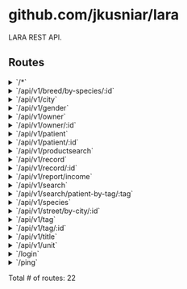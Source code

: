 # github.com/jkusniar/lara

LARA REST API.

## Routes

<details>
<summary>`/*`</summary>

- [RequestID](/vendor/github.com/pressly/chi/middleware/request_id.go#L63)
- [Logger](/vendor/github.com/pressly/chi/middleware/logger.go#L26)
- [Recoverer](/vendor/github.com/pressly/chi/middleware/recoverer.go#L16)
- **/***
	- _GET_
		- [(*Mux).FileServer.func1](/vendor/github.com/pressly/chi/mux.go#L317)

</details>
<details>
<summary>`/api/v1/breed/by-species/:id`</summary>

- [RequestID](/vendor/github.com/pressly/chi/middleware/request_id.go#L63)
- [Logger](/vendor/github.com/pressly/chi/middleware/logger.go#L26)
- [Recoverer](/vendor/github.com/pressly/chi/middleware/recoverer.go#L16)
- **/api/v1**
	- [(*Server).(github.com/jkusniar/lara/http.requireAuthorizedUser)-fm](/http/server.go#L86)
	- **/breed/by-species/:id**
		- _GET_
			- [requirePermission.func1](/http/auth.go#L102)
			- [(*Server).(github.com/jkusniar/lara/http.getAllBreedsBySpeciesHandler)-fm](/http/server.go#L130)

</details>
<details>
<summary>`/api/v1/city`</summary>

- [RequestID](/vendor/github.com/pressly/chi/middleware/request_id.go#L63)
- [Logger](/vendor/github.com/pressly/chi/middleware/logger.go#L26)
- [Recoverer](/vendor/github.com/pressly/chi/middleware/recoverer.go#L16)
- **/api/v1**
	- [(*Server).(github.com/jkusniar/lara/http.requireAuthorizedUser)-fm](/http/server.go#L86)
	- **/city**
		- _GET_
			- [requirePermission.func1](/http/auth.go#L102)
			- [(*Server).(github.com/jkusniar/lara/http.searchCityHandler)-fm](/http/server.go#L131)

</details>
<details>
<summary>`/api/v1/gender`</summary>

- [RequestID](/vendor/github.com/pressly/chi/middleware/request_id.go#L63)
- [Logger](/vendor/github.com/pressly/chi/middleware/logger.go#L26)
- [Recoverer](/vendor/github.com/pressly/chi/middleware/recoverer.go#L16)
- **/api/v1**
	- [(*Server).(github.com/jkusniar/lara/http.requireAuthorizedUser)-fm](/http/server.go#L86)
	- **/gender**
		- _GET_
			- [requirePermission.func1](/http/auth.go#L102)
			- [(*Server).(github.com/jkusniar/lara/http.getAllGendersHandler)-fm](/http/server.go#L127)

</details>
<details>
<summary>`/api/v1/owner`</summary>

- [RequestID](/vendor/github.com/pressly/chi/middleware/request_id.go#L63)
- [Logger](/vendor/github.com/pressly/chi/middleware/logger.go#L26)
- [Recoverer](/vendor/github.com/pressly/chi/middleware/recoverer.go#L16)
- **/api/v1**
	- [(*Server).(github.com/jkusniar/lara/http.requireAuthorizedUser)-fm](/http/server.go#L86)
	- **/owner**
		- **/**
			- _POST_
				- [requirePermission.func1](/http/auth.go#L102)
				- [(*Server).(github.com/jkusniar/lara/http.createOwnerHandler)-fm](/http/server.go#L90)

</details>
<details>
<summary>`/api/v1/owner/:id`</summary>

- [RequestID](/vendor/github.com/pressly/chi/middleware/request_id.go#L63)
- [Logger](/vendor/github.com/pressly/chi/middleware/logger.go#L26)
- [Recoverer](/vendor/github.com/pressly/chi/middleware/recoverer.go#L16)
- **/api/v1**
	- [(*Server).(github.com/jkusniar/lara/http.requireAuthorizedUser)-fm](/http/server.go#L86)
	- **/owner**
		- **/:id**
			- **/**
				- _PUT_
					- [requirePermission.func1](/http/auth.go#L102)
					- [(*Server).(github.com/jkusniar/lara/http.updateOwnerHandler)-fm](/http/server.go#L93)
				- _GET_
					- [requirePermission.func1](/http/auth.go#L102)
					- [(*Server).(github.com/jkusniar/lara/http.getOwnerHandler)-fm](/http/server.go#L92)

</details>
<details>
<summary>`/api/v1/patient`</summary>

- [RequestID](/vendor/github.com/pressly/chi/middleware/request_id.go#L63)
- [Logger](/vendor/github.com/pressly/chi/middleware/logger.go#L26)
- [Recoverer](/vendor/github.com/pressly/chi/middleware/recoverer.go#L16)
- **/api/v1**
	- [(*Server).(github.com/jkusniar/lara/http.requireAuthorizedUser)-fm](/http/server.go#L86)
	- **/patient**
		- **/**
			- _POST_
				- [requirePermission.func1](/http/auth.go#L102)
				- [(*Server).(github.com/jkusniar/lara/http.createPatientHandler)-fm](/http/server.go#L99)

</details>
<details>
<summary>`/api/v1/patient/:id`</summary>

- [RequestID](/vendor/github.com/pressly/chi/middleware/request_id.go#L63)
- [Logger](/vendor/github.com/pressly/chi/middleware/logger.go#L26)
- [Recoverer](/vendor/github.com/pressly/chi/middleware/recoverer.go#L16)
- **/api/v1**
	- [(*Server).(github.com/jkusniar/lara/http.requireAuthorizedUser)-fm](/http/server.go#L86)
	- **/patient**
		- **/:id**
			- **/**
				- _GET_
					- [requirePermission.func1](/http/auth.go#L102)
					- [(*Server).(github.com/jkusniar/lara/http.getPatientHandler)-fm](/http/server.go#L101)
				- _PUT_
					- [requirePermission.func1](/http/auth.go#L102)
					- [(*Server).(github.com/jkusniar/lara/http.updatePatientHandler)-fm](/http/server.go#L102)

</details>
<details>
<summary>`/api/v1/productsearch`</summary>

- [RequestID](/vendor/github.com/pressly/chi/middleware/request_id.go#L63)
- [Logger](/vendor/github.com/pressly/chi/middleware/logger.go#L26)
- [Recoverer](/vendor/github.com/pressly/chi/middleware/recoverer.go#L16)
- **/api/v1**
	- [(*Server).(github.com/jkusniar/lara/http.requireAuthorizedUser)-fm](/http/server.go#L86)
	- **/productsearch**
		- _POST_
			- [requirePermission.func1](/http/auth.go#L102)
			- [(*Server).(github.com/jkusniar/lara/http.searchProductHandler)-fm](/http/server.go#L145)

</details>
<details>
<summary>`/api/v1/record`</summary>

- [RequestID](/vendor/github.com/pressly/chi/middleware/request_id.go#L63)
- [Logger](/vendor/github.com/pressly/chi/middleware/logger.go#L26)
- [Recoverer](/vendor/github.com/pressly/chi/middleware/recoverer.go#L16)
- **/api/v1**
	- [(*Server).(github.com/jkusniar/lara/http.requireAuthorizedUser)-fm](/http/server.go#L86)
	- **/record**
		- **/**
			- _POST_
				- [requirePermission.func1](/http/auth.go#L102)
				- [(*Server).(github.com/jkusniar/lara/http.createRecordHandler)-fm](/http/server.go#L108)

</details>
<details>
<summary>`/api/v1/record/:id`</summary>

- [RequestID](/vendor/github.com/pressly/chi/middleware/request_id.go#L63)
- [Logger](/vendor/github.com/pressly/chi/middleware/logger.go#L26)
- [Recoverer](/vendor/github.com/pressly/chi/middleware/recoverer.go#L16)
- **/api/v1**
	- [(*Server).(github.com/jkusniar/lara/http.requireAuthorizedUser)-fm](/http/server.go#L86)
	- **/record**
		- **/:id**
			- **/**
				- _GET_
					- [requirePermission.func1](/http/auth.go#L102)
					- [(*Server).(github.com/jkusniar/lara/http.getRecordHandler)-fm](/http/server.go#L110)
				- _PUT_
					- [requirePermission.func1](/http/auth.go#L102)
					- [(*Server).(github.com/jkusniar/lara/http.updateRecordHandler)-fm](/http/server.go#L111)

</details>
<details>
<summary>`/api/v1/report/income`</summary>

- [RequestID](/vendor/github.com/pressly/chi/middleware/request_id.go#L63)
- [Logger](/vendor/github.com/pressly/chi/middleware/logger.go#L26)
- [Recoverer](/vendor/github.com/pressly/chi/middleware/recoverer.go#L16)
- **/api/v1**
	- [(*Server).(github.com/jkusniar/lara/http.requireAuthorizedUser)-fm](/http/server.go#L86)
	- **/report/income**
		- _POST_
			- [requirePermission.func1](/http/auth.go#L102)
			- [(*Server).(github.com/jkusniar/lara/http.getIncomeStatisticsHandler)-fm](/http/server.go#L142)

</details>
<details>
<summary>`/api/v1/search`</summary>

- [RequestID](/vendor/github.com/pressly/chi/middleware/request_id.go#L63)
- [Logger](/vendor/github.com/pressly/chi/middleware/logger.go#L26)
- [Recoverer](/vendor/github.com/pressly/chi/middleware/recoverer.go#L16)
- **/api/v1**
	- [(*Server).(github.com/jkusniar/lara/http.requireAuthorizedUser)-fm](/http/server.go#L86)
	- **/search**
		- _GET_
			- [requirePermission.func1](/http/auth.go#L102)
			- [(*Server).(github.com/jkusniar/lara/http.searchHandler)-fm](/http/server.go#L137)

</details>
<details>
<summary>`/api/v1/search/patient-by-tag/:tag`</summary>

- [RequestID](/vendor/github.com/pressly/chi/middleware/request_id.go#L63)
- [Logger](/vendor/github.com/pressly/chi/middleware/logger.go#L26)
- [Recoverer](/vendor/github.com/pressly/chi/middleware/recoverer.go#L16)
- **/api/v1**
	- [(*Server).(github.com/jkusniar/lara/http.requireAuthorizedUser)-fm](/http/server.go#L86)
	- **/search/patient-by-tag/:tag**
		- _GET_
			- [requirePermission.func1](/http/auth.go#L102)
			- [(*Server).(github.com/jkusniar/lara/http.searchPatientByTagHandler)-fm](/http/server.go#L139)

</details>
<details>
<summary>`/api/v1/species`</summary>

- [RequestID](/vendor/github.com/pressly/chi/middleware/request_id.go#L63)
- [Logger](/vendor/github.com/pressly/chi/middleware/logger.go#L26)
- [Recoverer](/vendor/github.com/pressly/chi/middleware/recoverer.go#L16)
- **/api/v1**
	- [(*Server).(github.com/jkusniar/lara/http.requireAuthorizedUser)-fm](/http/server.go#L86)
	- **/species**
		- _GET_
			- [requirePermission.func1](/http/auth.go#L102)
			- [(*Server).(github.com/jkusniar/lara/http.getAllSpeciesHandler)-fm](/http/server.go#L128)

</details>
<details>
<summary>`/api/v1/street/by-city/:id`</summary>

- [RequestID](/vendor/github.com/pressly/chi/middleware/request_id.go#L63)
- [Logger](/vendor/github.com/pressly/chi/middleware/logger.go#L26)
- [Recoverer](/vendor/github.com/pressly/chi/middleware/recoverer.go#L16)
- **/api/v1**
	- [(*Server).(github.com/jkusniar/lara/http.requireAuthorizedUser)-fm](/http/server.go#L86)
	- **/street/by-city/:id**
		- _GET_
			- [requirePermission.func1](/http/auth.go#L102)
			- [(*Server).(github.com/jkusniar/lara/http.searchStreetByCityHandler)-fm](/http/server.go#L133)

</details>
<details>
<summary>`/api/v1/tag`</summary>

- [RequestID](/vendor/github.com/pressly/chi/middleware/request_id.go#L63)
- [Logger](/vendor/github.com/pressly/chi/middleware/logger.go#L26)
- [Recoverer](/vendor/github.com/pressly/chi/middleware/recoverer.go#L16)
- **/api/v1**
	- [(*Server).(github.com/jkusniar/lara/http.requireAuthorizedUser)-fm](/http/server.go#L86)
	- **/tag**
		- **/**
			- _POST_
				- [requirePermission.func1](/http/auth.go#L102)
				- [(*Server).(github.com/jkusniar/lara/http.createTagHandler)-fm](/http/server.go#L117)

</details>
<details>
<summary>`/api/v1/tag/:id`</summary>

- [RequestID](/vendor/github.com/pressly/chi/middleware/request_id.go#L63)
- [Logger](/vendor/github.com/pressly/chi/middleware/logger.go#L26)
- [Recoverer](/vendor/github.com/pressly/chi/middleware/recoverer.go#L16)
- **/api/v1**
	- [(*Server).(github.com/jkusniar/lara/http.requireAuthorizedUser)-fm](/http/server.go#L86)
	- **/tag**
		- **/:id**
			- **/**
				- _PUT_
					- [requirePermission.func1](/http/auth.go#L102)
					- [(*Server).(github.com/jkusniar/lara/http.updateTagHandler)-fm](/http/server.go#L120)
				- _GET_
					- [requirePermission.func1](/http/auth.go#L102)
					- [(*Server).(github.com/jkusniar/lara/http.getTagHandler)-fm](/http/server.go#L119)

</details>
<details>
<summary>`/api/v1/title`</summary>

- [RequestID](/vendor/github.com/pressly/chi/middleware/request_id.go#L63)
- [Logger](/vendor/github.com/pressly/chi/middleware/logger.go#L26)
- [Recoverer](/vendor/github.com/pressly/chi/middleware/recoverer.go#L16)
- **/api/v1**
	- [(*Server).(github.com/jkusniar/lara/http.requireAuthorizedUser)-fm](/http/server.go#L86)
	- **/title**
		- _GET_
			- [requirePermission.func1](/http/auth.go#L102)
			- [(*Server).(github.com/jkusniar/lara/http.getAllTitlesHandler)-fm](/http/server.go#L125)

</details>
<details>
<summary>`/api/v1/unit`</summary>

- [RequestID](/vendor/github.com/pressly/chi/middleware/request_id.go#L63)
- [Logger](/vendor/github.com/pressly/chi/middleware/logger.go#L26)
- [Recoverer](/vendor/github.com/pressly/chi/middleware/recoverer.go#L16)
- **/api/v1**
	- [(*Server).(github.com/jkusniar/lara/http.requireAuthorizedUser)-fm](/http/server.go#L86)
	- **/unit**
		- _GET_
			- [requirePermission.func1](/http/auth.go#L102)
			- [(*Server).(github.com/jkusniar/lara/http.getAllUnitsHandler)-fm](/http/server.go#L126)

</details>
<details>
<summary>`/login`</summary>

- [RequestID](/vendor/github.com/pressly/chi/middleware/request_id.go#L63)
- [Logger](/vendor/github.com/pressly/chi/middleware/logger.go#L26)
- [Recoverer](/vendor/github.com/pressly/chi/middleware/recoverer.go#L16)
- **/login**
	- _POST_
		- [(*Server).(github.com/jkusniar/lara/http.authenticationHandler)-fm](/http/server.go#L84)

</details>
<details>
<summary>`/ping`</summary>

- [RequestID](/vendor/github.com/pressly/chi/middleware/request_id.go#L63)
- [Logger](/vendor/github.com/pressly/chi/middleware/logger.go#L26)
- [Recoverer](/vendor/github.com/pressly/chi/middleware/recoverer.go#L16)
- **/ping**
	- _GET_
		- [(*Server).Router.func1](/http/server.go#L79)

</details>

Total # of routes: 22
